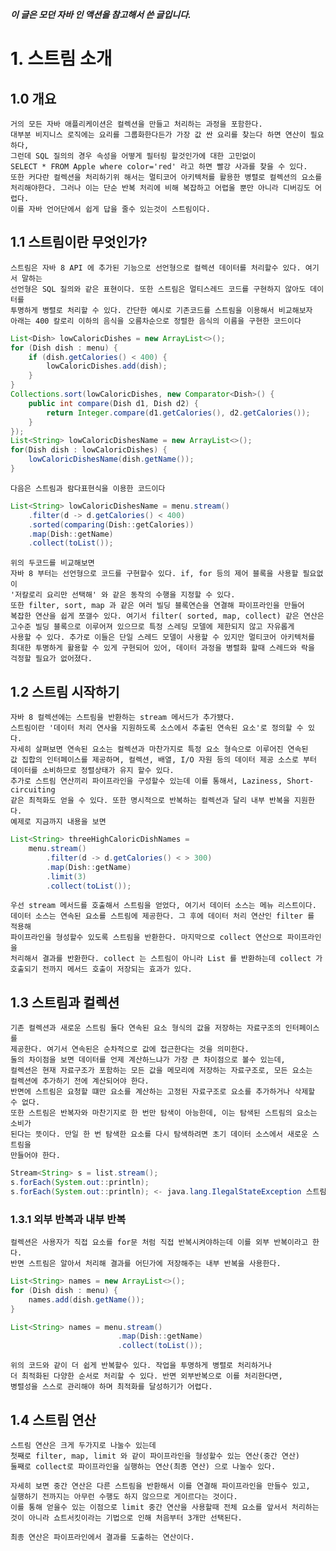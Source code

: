 ***이 글은 모던 자바 인 액션을 참고해서 쓴 글입니다.***
# 1. 스트림 소개
## 1.0 개요
    거의 모든 자바 애플리케이션은 컬렉션을 만들고 처리하는 과정을 포함한다.
    대부분 비지니스 로직에는 요리를 그룹화한다든가 가장 값 싼 요리를 찾는다 하면 연산이 필요하다,
    그런데 SQL 질의의 경우 속성을 어떻게 필터링 할것인가에 대한 고민없이 
    SELECT * FROM Apple where color='red' 라고 하면 빨강 사과를 찾을 수 있다.
    또한 커다란 컬렉션을 처리하기위 해서는 멀티코어 아키텍처를 활용한 병렬로 컬렉션의 요소를
    처리해야한다. 그러나 이는 단순 반복 처리에 비해 복잡하고 어렵울 뿐만 아니라 디버깅도 어렵다.
    이를 자바 언어단에서 쉽게 답을 줄수 있는것이 스트림이다.
    
## 1.1 스트림이란 무엇인가?
    스트림은 자바 8 API 에 추가된 기능으로 선언형으로 컬렉션 데이터를 처리할수 있다. 여기서 말하는
    선언형은 SQL 질의와 같은 표현이다. 또한 스트림은 멀티스레드 코드를 구현하지 않아도 데이터를
    투명하게 병렬로 처리할 수 있다. 간단한 예시로 기존코드를 스트림을 이용해서 비교해보자
    아래는 400 칼로리 이하의 음식을 오름차순으로 정렬한 음식의 이름을 구현한 코드이다
```java
List<Dish> lowCaloricDishes = new ArrayList<>();
for (Dish dish : menu) {
    if (dish.getCalories() < 400) {
        lowCaloricDishes.add(dish);
    }
}
Collections.sort(lowCaloricDishes, new Comparator<Dish>() {
    public int compare(Dish d1, Dish d2) {
        return Integer.compare(d1.getCalories(), d2.getCalories());
    }
});
List<String> lowCaloricDishesName = new ArrayList<>();
for(Dish dish : lowCaloricDishes) {
    lowCaloricDishesName(dish.getName());
}
```
    다음은 스트림과 람다표현식을 이용한 코드이다
```java
List<String> lowCaloricDishesName = menu.stream()
    .filter(d -> d.getCalories() < 400)
    .sorted(comparing(Dish::getCalories))
    .map(Dish::getName)
    .collect(toList());
```
    위의 두코드를 비교해보면
    자바 8 부터는 선언형으로 코드를 구현할수 있다. if, for 등의 제어 블록을 사용할 필요없이
    '저칼로리 요리만 선택해' 와 같은 동작의 수행을 지정할 수 있다.
    또한 filter, sort, map 과 같은 여러 빌딩 블록연슨을 연결해 파이프라인을 만들어
    복잡한 연산을 쉽게 쪼갤수 있다. 여기서 filter( sorted, map, collect) 같은 연산은
    고수준 빌딩 블록으로 이루어져 있으므로 특정 스레딩 모델에 제한되지 않고 자유롭게
    사용할 수 있다. 추가로 이들은 단일 스레드 모델이 사용할 수 있지만 멀티코어 아키텍처를
    최대한 투명하게 활용할 수 있게 구현되어 있어, 데이터 과정을 병렬화 할때 스레드와 락을
    걱정할 필요가 없어졌다.
    
## 1.2 스트림 시작하기
    자바 8 컬렉션에는 스트림을 반환하는 stream 메서드가 추가됐다.
    스트림이란 '데이터 처리 연사을 지원하도록 소스에서 추출된 연속된 요소'로 정의할 수 있다.
    자세히 살펴보면 연속된 요소는 컬렉션과 마찬가지로 특정 요소 형슥으로 이루어진 연속된
    값 집합의 인터페이스를 제공하며, 컬렉션, 배열, I/O 자원 등의 데이터 제공 소스로 부터
    데이터를 소비하므로 정렬상태가 유지 할수 있다.
    추가로 스트림 연산끼리 파이프라인을 구성할수 있는데 이를 통해서, Laziness, Short-circuiting
    같은 최적화도 얻을 수 있다. 또한 명시적으로 반복하는 컬렉션과 달리 내부 반복을 지원한다.
    예제로 지금까지 내용을 보면
```java
List<String> threeHighCaloricDishNames = 
    menu.stream()
        .filter(d -> d.getCalories() < > 300)
        .map(Dish::getName)
        .limit(3)
        .collect(toList());
```
    우선 stream 메서드를 호출해서 스트림을 얻었다, 여기서 데이터 소스는 메뉴 리스트이다.
    데이터 소스는 연속된 요소를 스트림에 제공한다. 그 후에 데이터 처리 연산인 filter 를 적용해
    파이프라인을 형성할수 있도록 스트림을 반환한다. 마지막으로 collect 연산으로 파이프라인을
    처리해서 결과를 반환한다. collect 는 스트림이 아니라 List 를 반환하는데 collect 가
    호출되기 전까지 메서드 호출이 저장되는 효과가 있다.
    
## 1.3 스트림과 컬렉션
    기존 컬렉션과 새로운 스트림 둘다 연속된 요소 형식의 값을 저장하는 자료구조의 인터페이스를 
    제공한다. 여기서 연속된은 순차적으로 값에 접근한다는 것을 의미한다.
    둘의 차이점을 보면 데이터를 언제 계산하느냐가 가장 큰 차이점으로 볼수 있는데,
    컬렉션은 현재 자료구조가 포함하는 모든 값을 메모리에 저장하는 자료구조로, 모든 요소는
    컬렉션에 추가하기 전에 계산되어야 한다.
    반면에 스트림은 요청할 떄만 요소를 계산하는 고정된 자료구조로 요소를 추가하거나 삭제할 수 없다.
    또한 스트림은 반복자와 마찬기지로 한 번만 탐색이 아능한데, 이는 탐색된 스트림의 요소는 소비가
    된다는 뜻이다. 만일 한 번 탐색한 요소를 다시 탐색하려면 초기 데이터 소스에서 새로운 스트림을 
    만들어야 한다.
```java
Stream<String> s = list.stream();
s.forEach(System.out::println);
s.forEach(System.out::println); <- java.lang.IlegalStateException 스트림이 소비됬거나 닫힘
```
### 1.3.1 외부 반복과 내부 반복
    컬렉션은 사용자가 직접 요소를 for문 처럼 직접 반복시켜야하는데 이를 외부 반복이라고 한다.
    반면 스트림은 알아서 처리해 결과를 어딘가에 저장해주는 내부 반복을 사용한다.
```java
List<String> names = new ArrayList<>();
for (Dish dish : menu) {
    names.add(dish.getName());
}

List<String> names = menu.stream()
                        .map(Dish::getName)
                        .collect(toList());
``` 
    위의 코드와 같이 더 쉽게 반복할수 있다. 작업을 투명하게 병렬로 처리하거나 
    더 최적화된 다양한 순서로 처리할 수 있다. 반면 외부반복으로 이를 처리한다면,
    병렬성을 스스로 관리해야 하며 최적화를 달성하기가 어렵다.
    
## 1.4 스트림 연산
    스트림 연산은 크게 두가지로 나눌수 있는데 
    첫째로 filter, map, limit 와 같이 파이프라인을 형성할수 있는 연산(중간 연산)
    둘째로 collect로 파이프라인을 실행하는 연산(최종 연산) 으로 나눌수 있다.
    
    자세히 보면 중간 연산은 다른 스트림을 반환해서 이를 연결해 파이프라인을 만들수 있고,
    실행하기 전까지는 아무런 수행도 하지 않으므로 게이르다는 것이다.
    이를 통해 얻을수 있는 이점으로 limit 중간 연산을 사용할때 전체 요소를 앞서서 처리하는
    것이 아니라 쇼트서킷이라는 기법으로 인해 처음부터 3개만 선택된다.
    
    최종 연산은 파이프라인에서 결과를 도출하는 연산이다.
    
    
    
    